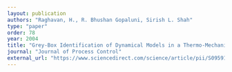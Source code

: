 ```yaml
---
layout: publication
authors: "Raghavan, H., R. Bhushan Gopaluni, Sirish L. Shah"
type: "paper"
order: 78
year: 2004
title: "Grey-Box Identification of Dynamical Models in a Thermo-Mechanical Pulp Mill"
journal: "Journal of Process Control"
external_url: "https://www.sciencedirect.com/science/article/pii/S0959152404001003?via%3Dihub"
---
```

